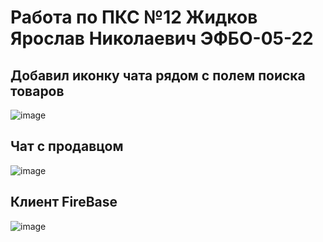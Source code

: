 # Работа по ПКС №12 Жидков Ярослав Николаевич ЭФБО-05-22
## Добавил иконку чата рядом с полем поиска товаров
![image](https://github.com/user-attachments/assets/bf3aaba0-5ef2-46e4-9e85-c28f3e7f472b)
## Чат с продавцом
![image](https://github.com/user-attachments/assets/3e22aca1-cb31-4fbe-aca3-e7eeacd32a57)
## Клиент FireBase
![image](https://github.com/user-attachments/assets/5d0af8ab-dbde-4d1c-a419-406aaa468aa2)
